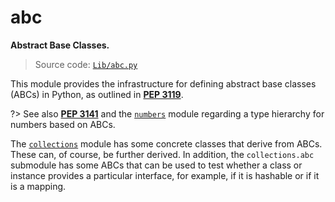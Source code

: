 # abc

**Abstract Base Classes.**

> Source code: [`Lib/abc.py`](https://github.com/python/cpython/tree/3.13/Lib/abc.py)

This module provides the infrastructure for defining abstract base classes (ABCs) in Python, as outlined in [**PEP 3119**](https://peps.python.org/pep-3119/).

?> See also [**PEP 3141**](https://peps.python.org/pep-3141/) and the [`numbers`](/modules/numbers/) module regarding a type hierarchy for numbers based on ABCs.

The [`collections`](/modules/collections/) module has some concrete classes that derive from ABCs. These can, of course, be further derived. In addition, the `collections.abc` submodule has some ABCs that can be used to test whether a class or instance provides a particular interface, for example, if it is hashable or if it is a mapping.
